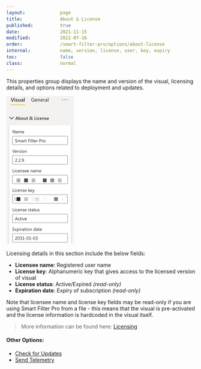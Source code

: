 ```yaml
---
layout:             page
title:              About & License
published:          true
date:               2021-11-15
modified:           2022-07-16
order:              /smart-filter-pro/options/about-license
internal:           name, version, license, user, key, expiry
toc:                false
class:              normal
---
```

This properties group displays the name and version of the visual, licensing details, and options related to deployment and updates.

<img src="images/about.png" width="180">

Licensing details in this section include the below fields:

-	**Licensee name**: Registered user name
-	**License key**: Alphanumeric key that gives access to the licensed version of visual
-	**License status**: Active/Expired *(read-only)*
-	**Expiration date**: Expiry of subscription *(read-only)*

Note that licensee name and license key fields may be read-only if you are using Smart Filter Pro from a file - this means that the visual is pre-activated and the license information is hardcoded in the visual itself.

> More information can be found here: [Licensing](../../licensing.md)

#### Other Options:

- [Check for Updates](check-for-updates.md)
- [Send Telemetry](send-telemetry.md)

